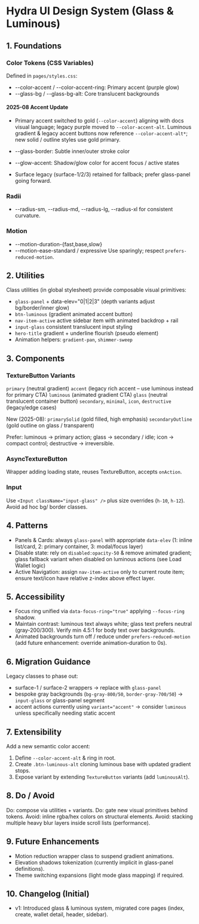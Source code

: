 # Hydra UI Design System (Glass & Luminous)

## 1. Foundations
### Color Tokens (CSS Variables)
Defined in `pages/styles.css`:
- --color-accent / --color-accent-ring: Primary accent (purple glow)
- --glass-bg / --glass-bg-alt: Core translucent backgrounds
#### 2025-08 Accent Update
- Primary accent switched to gold (`--color-accent`) aligning with docs visual language; legacy purple moved to `--color-accent-alt`. Luminous gradient & legacy accent buttons now reference `--color-accent-alt*`; new solid / outline styles use gold primary.

- --glass-border: Subtle inner/outer stroke color
- --glow-accent: Shadow/glow color for accent focus / active states
- Surface legacy (surface-1/2/3) retained for fallback; prefer glass-panel going forward.

### Radii
- --radius-sm, --radius-md, --radius-lg, --radius-xl for consistent curvature.

### Motion
- --motion-duration-{fast,base,slow}
- --motion-ease-standard / expressive
Use sparingly; respect `prefers-reduced-motion`.

## 2. Utilities
Class utilities (in global stylesheet) provide composable visual primitives:
- `glass-panel` + data-elev="0|1|2|3" (depth variants adjust bg/border/inner glow)
- `btn-luminous` (gradient animated accent button)
- `nav-item-active` active sidebar item with animated backdrop + rail
- `input-glass` consistent translucent input styling
- `hero-title` gradient + underline flourish (pseudo element)
- Animation helpers: `gradient-pan`, `shimmer-sweep`

## 3. Components
### TextureButton Variants
`primary` (neutral gradient)
`accent` (legacy rich accent – use luminous instead for primary CTA)
`luminous` (animated gradient CTA)
`glass` (neutral translucent container button)
`secondary`, `minimal`, `icon`, `destructive` (legacy/edge cases)

New (2025-08):
`primarySolid` (gold filled, high emphasis)
`secondaryOutline` (gold outline on glass / transparent)

Prefer: luminous -> primary action; glass -> secondary / idle; icon -> compact control; destructive -> irreversible.

### AsyncTextureButton
Wrapper adding loading state, reuses TextureButton, accepts `onAction`.

### Input
Use `<Input className="input-glass" />` plus size overrides (`h-10`, `h-12`).
Avoid ad hoc bg/ border classes.

## 4. Patterns
- Panels & Cards: always `glass-panel` with appropriate `data-elev` (1: inline list/card, 2: primary container, 3: modal/focus layer)
- Disable state: rely on `disabled:opacity-50` & remove animated gradient; glass fallback variant when disabled on luminous actions (see Load Wallet logic)
- Active Navigation: assign `nav-item-active` only to current route item; ensure text/icon have relative z-index above effect layer.

## 5. Accessibility
- Focus ring unified via `data-focus-ring="true"` applying `--focus-ring` shadow.
- Maintain contrast: luminous text always white; glass text prefers neutral (gray-200/300). Verify min 4.5:1 for body text over backgrounds.
- Animated backgrounds turn off / reduce under `prefers-reduced-motion` (add future enhancement: override animation-duration to 0s).

## 6. Migration Guidance
Legacy classes to phase out:
- surface-1 / surface-2 wrappers -> replace with `glass-panel`
- bespoke gray backgrounds (`bg-gray-800/50`, `border-gray-700/50`) -> `input-glass` or glass-panel segment
- accent actions currently using `variant="accent"` -> consider `luminous` unless specifically needing static accent

## 7. Extensibility
Add a new semantic color accent:
1. Define `--color-accent-alt` & ring in root.
2. Create `.btn-luminous-alt` cloning luminous base with updated gradient stops.
3. Expose variant by extending `TextureButton` variants (add `luminousAlt`).

## 8. Do / Avoid
Do: compose via utilities + variants.
Do: gate new visual primitives behind tokens.
Avoid: inline rgba/hex colors on structural elements.
Avoid: stacking multiple heavy blur layers inside scroll lists (performance).

## 9. Future Enhancements
- Motion reduction wrapper class to suspend gradient animations.
- Elevation shadows tokenization (currently implicit in glass-panel definitions).
- Theme switching expansions (light mode glass mapping) if required.

## 10. Changelog (Initial)
- v1: Introduced glass & luminous system, migrated core pages (index, create, wallet detail, header, sidebar).

